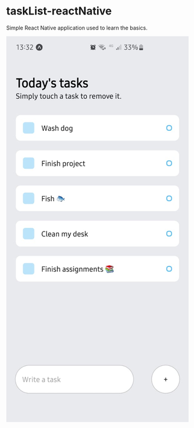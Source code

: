 # taskList-reactNative

Simple React Native application used to learn the basics.

![Screenshot](Preview.jpeg)
